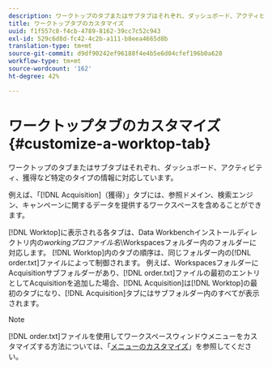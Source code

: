 ```yaml
---
description: ワークトップのタブまたはサブタブはそれぞれ、ダッシュボード、アクティビティ、獲得など特定のタイプの情報に対応しています。
title: ワークトップタブのカスタマイズ
uuid: f1f557c8-f4cb-4789-8162-39cc7c52c943
exl-id: 529c6d8d-fc42-4c2b-a111-b8eea4665d8b
translation-type: tm+mt
source-git-commit: d9df90242ef96188f4e4b5e6d04cfef196b0a628
workflow-type: tm+mt
source-wordcount: '162'
ht-degree: 42%

---
```


# ワークトップタブのカスタマイズ{#customize-a-worktop-tab}

ワークトップのタブまたはサブタブはそれぞれ、ダッシュボード、アクティビティ、獲得など特定のタイプの情報に対応しています。

例えば、「[!DNL Acquisition]（獲得）」タブには、参照ドメイン、検索エンジン、キャンペーンに関するデータを提供するワークスペースを含めることができます。

[!DNL Worktop]に表示される各タブは、Data Workbenchインストールディレクトリ内の&#x200B;*workingプロファイル名*\Workspacesフォルダー内のフォルダーに対応します。 [!DNL Worktop]内のタブの順序は、同じフォルダー内の[!DNL order.txt]ファイルによって制御されます。 例えば、WorkspacesフォルダーにAcquisitionサブフォルダーがあり、[!DNL order.txt]ファイルの最初のエントリとしてAcquisitionを追加した場合、[!DNL Acquisition]は[!DNL Worktop]の最初のタブになり、[!DNL Acquisition]タブにはサブフォルダー内のすべてが表示されます。

>[!NOTE]
>
>[!DNL order.txt]ファイルを使用してワークスペースウィンドウメニューをカスタマイズする方法については、「[メニューのカスタマイズ](../../../../home/c-get-started/c-intf-anlys-ftrs/c-ctm-menus/c-ctm-menus.md#concept-93d4c09cb7f34cd293b7b64fba1cf894)」を参照してください。
